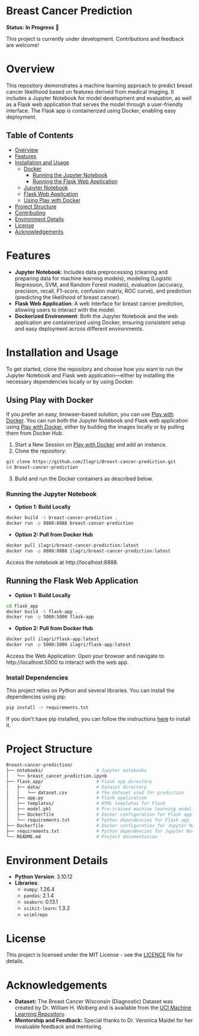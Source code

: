 # Breast Cancer Prediction

**Status: In Progress** 🚧

This project is currently under development. Contributions and feedback are welcome!

# Overview

This repository demonstrates a machine learning approach to predict breast cancer likelihood based on features derived from medical imaging. It includes a Jupyter Notebook for model development and evaluation, as well as a Flask web application that serves the model through a user-friendly interface. The Flask app is containerized using Docker, enabling easy deployment.

## Table of Contents
- [Overview](#overview)
- [Features](#features)
- [Installation and Usage](#installation_and_usage)
  - [Docker](#docker)
    - [Running the Jupyter Notebook](#running_jupyter_notebook)
    - [Running the Flask Web Application](#running_flask_web_application)
  - [Jupyter Notebook](#jupyter_notebook)
  - [Flask Web Application](#flask_web_application)
  - [Using Play with Docker](#using_play_with_docker)
- [Project Structure](#project-structure)
- [Contributing](#contributing)
- [Environment Details](#environment-details)
- [License](#license)
- [Acknowledgements](#acknowledgements)

# Features

- **Jupyter Notebook**: Includes data preprocessing (cleaning and preparing data for machine learning models), modeling (Logistic Regression, SVM, and Random Forest models), evaluation (accuracy, precision, recall, F1-score, confusion matrix, ROC curve), and prediction (predicting the likelihood of breast cancer).
- **Flask Web Application**: A web interface for breast cancer prediction, allowing users to interact with the model.
- **Dockerized Environment**: Both the Jupyter Notebook and the web application are containerized using Docker, ensuring consistent setup and easy deployment across different environments.


# Installation and Usage

To get started, clone the repository and choose how you want to run the Jupyter Notebook and Flask web application—either by installing the necessary dependencies locally or by using Docker.

## Using Play with Docker
If you prefer an easy, browser-based solution, you can use [Play with Docker](https://labs.play-with-docker.com/).
You can run both the Jupyter Notebook and Flask web application using [Play with Docker](https://labs.play-with-docker.com/), either by building the images locally or by pulling them from Docker Hub.

1. Start a New Session on [Play with Docker](https://labs.play-with-docker.com/) and add an instance.
2. Clone the repository:
```bash
git clone https://github.com/Ilagri/Breast-cancer-prediction.git
cd Breast-cancer-prediction
```
3. Build and run the Docker containers as described below.

### Running the Jupyter Notebook

- **Option 1: Build Locally**

```bash
docker build -t breast-cancer-prediction .
docker run -p 8888:8888 breast-cancer-prediction
```

- **Option 2: Pull from Docker Hub**

```bash
docker pull ilagri/breast-cancer-prediction:latest
docker run -p 8888:8888 ilagri/breast-cancer-prediction:latest
```

Access the notebook at http://localhost:8888.

## Running the Flask Web Application

- **Option 1: Build Locally**

```bash
cd flask_app
docker build -t flask-app .
docker run -p 5000:5000 flask-app
```
- **Option 2: Pull from Docker Hub**

```bash
docker pull ilagri/flask-app:latest
docker run -p 5000:5000 ilagri/flask-app:latest
```
Access the Web Application: Open your browser and navigate to http://localhost:5000 to interact with the web app.

   
### Install Dependencies

This project relies on Python and several libraries. You can install the dependencies using pip:
```bash
pip install -r requirements.txt
```

If you don't have pip installed, you can follow the instructions [here](https://pip.pypa.io/en/stable/installation/) to install it.

# Project Structure
```bash
Breast-cancer-prediction/
├── notebooks/                    # Jupyter notebooks
│   └── breast_cancer_prediction.ipynb
├── flask_app/                    # Flask app directory
│   ├── data/                     # Dataset directory
│   │   └── dataset.csv           # The dataset used for prediction
│   ├── app.py                    # Flask application
│   ├── templates/                # HTML templates for Flask
│   ├── model.pkl                 # Pre-trained machine learning model
│   ├── Dockerfile                # Docker configuration for Flask app
│   └── requirements.txt          # Python dependencies for Flask app
├── Dockerfile                    # Docker configuration for Jupyter Notebook
├── requirements.txt              # Python dependencies for Jupyter Notebook
└── README.md                     # Project documentation
```

# Environment Details

- **Python Version**: 3.10.12
- **Libraries**:
  - `numpy`: 1.26.4
  - `pandas`: 2.1.4
  - `seaborn`: 0.13.1
  - `scikit-learn`: 1.3.2
  - `ucimlrepo`

# License
This project is licensed under the MIT License - see the [LICENCE](https://github.com/Ilagri/Breast-cancer-prediction/blob/main/LICENSE) file for details.

# Acknowledgements

- **Dataset:** The Breast Cancer Wisconsin (Diagnostic) Dataset was created by Dr. William H. Wolberg and is available from the [UCI Machine Learning Repository](https://archive.ics.uci.edu/ml/datasets/Breast+Cancer+Wisconsin+%28Diagnostic%29). 
- **Mentorship and Feedback:** Special thanks to Dr. Veronica Maidel for her invaluable feedback and mentoring.

